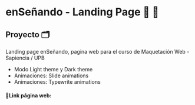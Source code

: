 # enSeñando - Landing Page 🤟 🧏

## Proyecto 🗂️
Landing page enSeñando, pagina web para el curso de Maquetación Web - Sapiencia / UPB
- Modo Light theme y Dark theme
- Animaciones: Slide animations
- Animaciones: Typewrite animations

#### 🔗Link página web:
